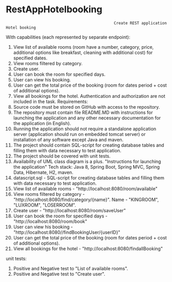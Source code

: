 # RestAppHotelbooking

                                                   Create REST application Hotel booking
With capabilities (each represented by separate endpoint):
1. View list of available rooms (room have a number, category, price, additional options like breakfast, cleaning with additional cost) for specified dates.
2. View rooms filtered by category.
3. Create user.
4. User can book the room for specified days.
5. User can view his booking.
6. User can get the total price of the booking (room for dates period + cost of additional options).
7. View all bookings for the hotel.
Authentication and authorization are not included in the task.
Requirements:
1. Source code must be stored on GitHub with access to the repository.
2. The repository must contain file README.MD with instructions for launching the application and any other necessary documentation for the application (in English).
3. Running the application should not require a standalone application server (application should run on embedded tomcat server) or installation of any software except Java and maven.
4. The project should contain SQL-script for creating database tables and filling them with data necessary to test application.
5. The project should be covered with unit tests.
6. Availability of UML class diagram is a plus.
                                                "Instructions for launching the application"
Tech stack: Java 8, Spring Boot, Spring MVC, Spring Data, Hibernate, H2, maven.
1. datascript.sql - SQL-script for creating database tables and filling them with data necessary to test application.
2. View list of available rooms - "http://localhost:8080/room/available"
3. View rooms filtered by category - "http://localhost:8080/find/category/{name}". Name - "KINGROOM", "LUXROOM", "LOSERROOM".
4. Create user - "http://localhost:8080/room/saveUser"
5. User can book the room for specified days - "http://localhost:8080/room/book"
6. User can view his booking - "http://localhost:8080//findBookingUser/{userID}"
7. User can get the total price of the booking (room for dates period + cost of additional options).
8. View all bookings for the hotel - "http://localhost:8080/findallBooking"


unit tests:
1) Positive and Negative test to "List of available rooms".
2) Positive and Negative test to "Create user".